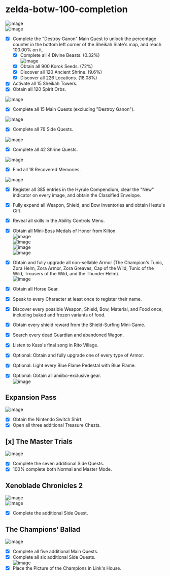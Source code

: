 # zelda-botw-100-completion

![image](https://user-images.githubusercontent.com/33391637/226092972-dd01e283-2d8e-480e-9304-581076881913.png)  
![image](https://user-images.githubusercontent.com/33391637/226093804-a0986959-b58a-491f-9aac-b0f4a9052316.png)

- [x] Complete the "Destroy Ganon" Main Quest to unlock the percentage counter in the bottom left corner of the Sheikah Slate's map, and reach 100.00% on it.  
    - [x] Complete all 4 Divine Beasts. (0.32%)  
    ![image](https://user-images.githubusercontent.com/33391637/226094422-74a34b29-3ed9-4db4-8691-3169a0303564.png)
    - [x] Obtain all 900 Korok Seeds. (72%)
    - [x] Discover all 120 Ancient Shrine. (9.6%)  
    - [x] Discover all 226 Locations. (18.08%)
- [x] Activate all 15 Sheikah Towers.
- [x] Obtain all 120 Spirit Orbs.

![image](https://user-images.githubusercontent.com/33391637/226093730-b85f93fb-7be4-4458-b123-18ca40581d8b.png)

- [x] Complete all 15 Main Quests (excluding "Destroy Ganon").

![image](https://user-images.githubusercontent.com/33391637/226093779-d78fdb53-0240-4161-be51-3d943cf27680.png)

- [x] Complete all 76 Side Quests.

![image](https://user-images.githubusercontent.com/33391637/226093748-49cfa9bf-d5b6-4542-9fdb-f8585e53f841.png)

- [x] Complete all 42 Shrine Quests.

![image](https://user-images.githubusercontent.com/33391637/226093789-69998580-02e4-435d-820c-96e76003e094.png)

- [x] Find all 18 Recovered Memories.

![image](https://user-images.githubusercontent.com/33391637/226094370-9bbacf7c-6b1d-42ed-b35f-6521b914fb47.png)

- [x] Register all 385 entries in the Hyrule Compendium, clear the "New" indicator on every image, and obtain the Classified Envelope.
- [x] Fully expand all Weapon, Shield, and Bow Inventories and obtain Hestu's Gift.
- [x] Reveal all skills in the Ability Controls Menu.
- [x] Obtain all Mini-Boss Medals of Honor from Kilton.  
![image](https://user-images.githubusercontent.com/33391637/226094712-6af723e4-cd1b-454a-b9ca-47b59c7d405b.png)  
![image](https://user-images.githubusercontent.com/33391637/226094720-22b5cf9e-5aa0-4a24-88a6-faf2dadb6b7f.png)  
![image](https://user-images.githubusercontent.com/33391637/226094746-38cbb9e6-6d39-4871-8643-e3424cb37b4d.png)  
![image](https://user-images.githubusercontent.com/33391637/226094673-8139196a-d749-4899-8f26-f9e2162a1907.png)

- [x] Obtain and fully upgrade all non-sellable Armor (The Champion's Tunic, Zora Helm, Zora Armor, Zora Greaves, Cap of the Wild, Tunic of the Wild, Trousers of the Wild, and the Thunder Helm).  
![image](https://user-images.githubusercontent.com/33391637/226095553-febbbac4-e9be-4581-908c-2a1e284d5b6c.png)
- [x] Obtain all Horse Gear.
- [x] Speak to every Character at least once to register their name.
- [x] Discover every possible Weapon, Shield, Bow, Material, and Food once, including baked and frozen variants of food.
- [x] Obtain every shield reward from the Shield-Surfing Mini-Game.
- [x] Search every dead Guardian and abandoned Wagon.
- [x] Listen to Kass's final song in Rito Village.
- [x] Optional: Obtain and fully upgrade one of every type of Armor.
- [x] Optional: Light every Blue Flame Pedestal with Blue Flame.
- [x] Optional: Obtain all amiibo-exclusive gear.  
![image](https://user-images.githubusercontent.com/33391637/226095483-6519eba3-4f0e-43c4-b4ff-2f9107f074c8.png)

## Expansion Pass

![image](https://user-images.githubusercontent.com/33391637/226094929-b0fbe677-3684-42da-bef0-113448629a0b.png)

- [x] Obtain the Nintendo Switch Shirt.
- [x] Open all three additional Treasure Chests.

## [x] The Master Trials

![image](https://user-images.githubusercontent.com/33391637/226094519-ba331632-fde9-4049-b60a-880d7dabce6c.png)

- [x] Complete the seven additional Side Quests.
- [x] 100% complete both Normal and Master Mode.

## Xenoblade Chronicles 2

![image](https://user-images.githubusercontent.com/33391637/226096626-19569e14-11ef-4c6a-abd8-dc2313ed1be9.png)  
![image](https://user-images.githubusercontent.com/33391637/226096003-fb1bbfc8-44ee-46cc-b4f5-ac9bced30cf5.png)

- [x] Complete the additional Side Quest.

## The Champions' Ballad

![image](https://user-images.githubusercontent.com/33391637/226096618-1c57bdc5-37a8-4ecb-b0a4-360eb822be06.png)

- [x] Complete all five additional Main Quests.
- [x] Complete all six additional Side Quests.  
![image](https://user-images.githubusercontent.com/33391637/226096420-72759022-2bd6-4baf-b164-7c3f18a62f57.png)
- [x] Place the Picture of the Champions in Link's House.
